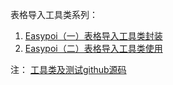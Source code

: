 表格导入工具类系列：
1. [Easypoi（一）表格导入工具类封装](https://blog.csdn.net/qq_41929184/article/details/119734707)
2. [Easypoi（二）表格导入工具类使用](https://blog.csdn.net/qq_41929184/article/details/119738265)

注： [工具类及测试github源码](https://github.com/zero028/demo_excel)
